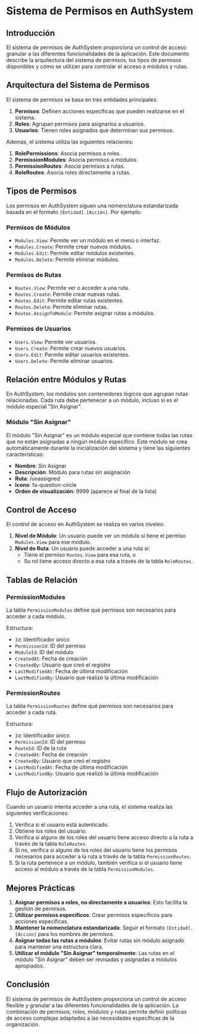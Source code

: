 # Sistema de Permisos en AuthSystem

## Introducción

El sistema de permisos de AuthSystem proporciona un control de acceso granular a las diferentes funcionalidades de la aplicación. Este documento describe la arquitectura del sistema de permisos, los tipos de permisos disponibles y cómo se utilizan para controlar el acceso a módulos y rutas.

## Arquitectura del Sistema de Permisos

El sistema de permisos se basa en tres entidades principales:

1. **Permisos**: Definen acciones específicas que pueden realizarse en el sistema.
2. **Roles**: Agrupan permisos para asignarlos a usuarios.
3. **Usuarios**: Tienen roles asignados que determinan sus permisos.

Además, el sistema utiliza las siguientes relaciones:

1. **RolePermissions**: Asocia permisos a roles.
2. **PermissionModules**: Asocia permisos a módulos.
3. **PermissionRoutes**: Asocia permisos a rutas.
4. **RoleRoutes**: Asocia roles directamente a rutas.

## Tipos de Permisos

Los permisos en AuthSystem siguen una nomenclatura estandarizada basada en el formato `[Entidad].[Acción]`. Por ejemplo:

### Permisos de Módulos
- `Modules.View`: Permite ver un módulo en el menú o interfaz.
- `Modules.Create`: Permite crear nuevos módulos.
- `Modules.Edit`: Permite editar módulos existentes.
- `Modules.Delete`: Permite eliminar módulos.

### Permisos de Rutas
- `Routes.View`: Permite ver o acceder a una ruta.
- `Routes.Create`: Permite crear nuevas rutas.
- `Routes.Edit`: Permite editar rutas existentes.
- `Routes.Delete`: Permite eliminar rutas.
- `Routes.AssignToModule`: Permite asignar rutas a módulos.

### Permisos de Usuarios
- `Users.View`: Permite ver usuarios.
- `Users.Create`: Permite crear nuevos usuarios.
- `Users.Edit`: Permite editar usuarios existentes.
- `Users.Delete`: Permite eliminar usuarios.

## Relación entre Módulos y Rutas

En AuthSystem, los módulos son contenedores lógicos que agrupan rutas relacionadas. Cada ruta debe pertenecer a un módulo, incluso si es el módulo especial "Sin Asignar".

### Módulo "Sin Asignar"

El módulo "Sin Asignar" es un módulo especial que contiene todas las rutas que no están asignadas a ningún módulo específico. Este módulo se crea automáticamente durante la inicialización del sistema y tiene las siguientes características:

- **Nombre**: Sin Asignar
- **Descripción**: Módulo para rutas sin asignación
- **Ruta**: /unassigned
- **Icono**: fa-question-circle
- **Orden de visualización**: 9999 (aparece al final de la lista)

## Control de Acceso

El control de acceso en AuthSystem se realiza en varios niveles:

1. **Nivel de Módulo**: Un usuario puede ver un módulo si tiene el permiso `Modules.View` para ese módulo.
2. **Nivel de Ruta**: Un usuario puede acceder a una ruta si:
   - Tiene el permiso `Routes.View` para esa ruta, o
   - Su rol tiene acceso directo a esa ruta a través de la tabla `RoleRoutes`.

## Tablas de Relación

### PermissionModules

La tabla `PermissionModules` define qué permisos son necesarios para acceder a cada módulo.

Estructura:
- `Id`: Identificador único
- `PermissionId`: ID del permiso
- `ModuleId`: ID del módulo
- `CreatedAt`: Fecha de creación
- `CreatedBy`: Usuario que creó el registro
- `LastModifiedAt`: Fecha de última modificación
- `LastModifiedBy`: Usuario que realizó la última modificación

### PermissionRoutes

La tabla `PermissionRoutes` define qué permisos son necesarios para acceder a cada ruta.

Estructura:
- `Id`: Identificador único
- `PermissionId`: ID del permiso
- `RouteId`: ID de la ruta
- `CreatedAt`: Fecha de creación
- `CreatedBy`: Usuario que creó el registro
- `LastModifiedAt`: Fecha de última modificación
- `LastModifiedBy`: Usuario que realizó la última modificación

## Flujo de Autorización

Cuando un usuario intenta acceder a una ruta, el sistema realiza las siguientes verificaciones:

1. Verifica si el usuario está autenticado.
2. Obtiene los roles del usuario.
3. Verifica si alguno de los roles del usuario tiene acceso directo a la ruta a través de la tabla `RoleRoutes`.
4. Si no, verifica si alguno de los roles del usuario tiene los permisos necesarios para acceder a la ruta a través de la tabla `PermissionRoutes`.
5. Si la ruta pertenece a un módulo, también verifica si el usuario tiene acceso al módulo a través de la tabla `PermissionModules`.

## Mejores Prácticas

1. **Asignar permisos a roles, no directamente a usuarios**: Esto facilita la gestión de permisos.
2. **Utilizar permisos específicos**: Crear permisos específicos para acciones específicas.
3. **Mantener la nomenclatura estandarizada**: Seguir el formato `[Entidad].[Acción]` para los nombres de permisos.
4. **Asignar todas las rutas a módulos**: Evitar rutas sin módulo asignado para mantener una estructura clara.
5. **Utilizar el módulo "Sin Asignar" temporalmente**: Las rutas en el módulo "Sin Asignar" deben ser revisadas y asignadas a módulos apropiados.

## Conclusión

El sistema de permisos de AuthSystem proporciona un control de acceso flexible y granular a las diferentes funcionalidades de la aplicación. La combinación de permisos, roles, módulos y rutas permite definir políticas de acceso complejas adaptadas a las necesidades específicas de la organización.
